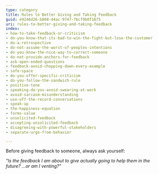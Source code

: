 ```yaml
---
type: category
title: Rules to Better Giving and Taking Feedback
guid: e9246d26-b808-44ac-9747-7bcf9b0f1675
uri: rules-to-better-giving-and-taking-feedback
index:
- how-to-take-feedback-or-criticism
- do-you-know-that-its-bad-to-win-the-fight-but-lose-the-customer
- do-a-retrospective
- do-not-assume-the-worst-of-peoples-intentions
- do-you-know-the-nice-way-to-correct-someone
- do-not-provide-anchors-for-feedback
- ask-open-ended-questions
- feedback-avoid-chopping-down-every-example
- safe-space
- do-you-offer-specific-criticism
- do-you-follow-the-sandwich-rule
- positive-tone
- speaking-do-you-avoid-swearing-at-work
- avoid-sarcasm-misunderstanding
- use-off-the-record-conversations
- speak-up
- the-happiness-equation
- forms-value
- unsolicited-feedback
- accepting-unsolicited-feedback
- disagreeing-with-powerful-stakeholders
- separate-urge-from-behavior

---
```


Before giving feedback to someone, always ask yourself:

_"Is the feedback I am about to give actually going to help them in the future? ...or am I venting?”_
